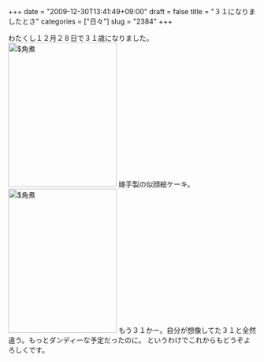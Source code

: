 +++
date = "2009-12-30T13:41:49+09:00"
draft = false
title = "３１になりましたとさ"
categories = ["日々"]
slug = "2384"
+++

わたくし１２月２８日で３１歳になりました。
<a href="http://ieiri.net/wordpress/wp-content/uploads/ameblo/blog_import_4f7a385b32cfc.jpg"><img src="http://ieiri.net/wordpress/wp-content/uploads/ameblo/blog_import_4f7a385adb6e9.jpg"  alt="$角煮" width="220" height="293" border="0" /></a>
嫁手製の似顔絵ケーキ。
<a href="http://ieiri.net/wordpress/wp-content/uploads/ameblo/blog_import_4f7a385bc022d.jpg"><img src="http://ieiri.net/wordpress/wp-content/uploads/ameblo/blog_import_4f7a385b74373.jpg"  alt="$角煮" width="220" height="293" border="0" /></a>
もう３１かー。自分が想像してた３１と全然違う。もっとダンディーな予定だったのに。
というわけでこれからもどうぞよろしくです。
